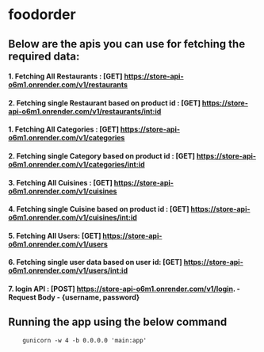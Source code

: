 # foodorder

## Below are the apis you can use for fetching the required data:

#### 1. Fetching All Restaurants : [GET] https://store-api-o6m1.onrender.com/v1/restaurants
#### 2. Fetching single Restaurant based on product id : [GET] https://store-api-o6m1.onrender.com/v1/restaurants/<int:id>
#### 1. Fetching All Categories : [GET] https://store-api-o6m1.onrender.com/v1/categories
#### 2. Fetching single Category based on product id : [GET] https://store-api-o6m1.onrender.com/v1/categories/<int:id>
#### 3. Fetching All Cuisines : [GET] https://store-api-o6m1.onrender.com/v1/cuisines
#### 4. Fetching single Cuisine based on product id : [GET] https://store-api-o6m1.onrender.com/v1/cuisines/<int:id>
#### 5. Fetching All Users: [GET] https://store-api-o6m1.onrender.com/v1/users
#### 6. Fetching single user data based on user id: [GET] https://store-api-o6m1.onrender.com/v1/users/<int:id>
#### 7. login API : [POST] https://store-api-o6m1.onrender.com/v1/login. - Request Body - {username, password}

## Running the app using the below command
        gunicorn -w 4 -b 0.0.0.0 'main:app'
